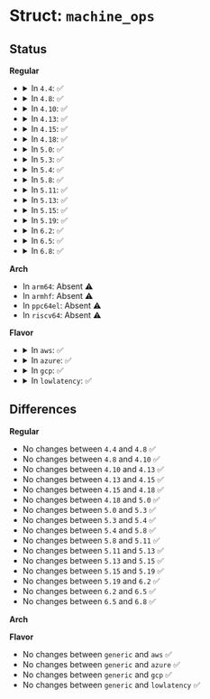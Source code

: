 # Struct: <code>machine_ops</code>

## Status
<b>Regular</b>
<ul>
<li>
<details>
<summary>In <code>4.4</code>: ✅</summary>

```c
struct machine_ops {
    void (*restart)(char *);
    void (*halt)();
    void (*power_off)();
    void (*shutdown)();
    void (*crash_shutdown)(struct pt_regs *);
    void (*emergency_restart)();
};
```
</details>
</li>
<li>
<details>
<summary>In <code>4.8</code>: ✅</summary>

```c
struct machine_ops {
    void (*restart)(char *);
    void (*halt)();
    void (*power_off)();
    void (*shutdown)();
    void (*crash_shutdown)(struct pt_regs *);
    void (*emergency_restart)();
};
```
</details>
</li>
<li>
<details>
<summary>In <code>4.10</code>: ✅</summary>

```c
struct machine_ops {
    void (*restart)(char *);
    void (*halt)();
    void (*power_off)();
    void (*shutdown)();
    void (*crash_shutdown)(struct pt_regs *);
    void (*emergency_restart)();
};
```
</details>
</li>
<li>
<details>
<summary>In <code>4.13</code>: ✅</summary>

```c
struct machine_ops {
    void (*restart)(char *);
    void (*halt)();
    void (*power_off)();
    void (*shutdown)();
    void (*crash_shutdown)(struct pt_regs *);
    void (*emergency_restart)();
};
```
</details>
</li>
<li>
<details>
<summary>In <code>4.15</code>: ✅</summary>

```c
struct machine_ops {
    void (*restart)(char *);
    void (*halt)();
    void (*power_off)();
    void (*shutdown)();
    void (*crash_shutdown)(struct pt_regs *);
    void (*emergency_restart)();
};
```
</details>
</li>
<li>
<details>
<summary>In <code>4.18</code>: ✅</summary>

```c
struct machine_ops {
    void (*restart)(char *);
    void (*halt)();
    void (*power_off)();
    void (*shutdown)();
    void (*crash_shutdown)(struct pt_regs *);
    void (*emergency_restart)();
};
```
</details>
</li>
<li>
<details>
<summary>In <code>5.0</code>: ✅</summary>

```c
struct machine_ops {
    void (*restart)(char *);
    void (*halt)();
    void (*power_off)();
    void (*shutdown)();
    void (*crash_shutdown)(struct pt_regs *);
    void (*emergency_restart)();
};
```
</details>
</li>
<li>
<details>
<summary>In <code>5.3</code>: ✅</summary>

```c
struct machine_ops {
    void (*restart)(char *);
    void (*halt)();
    void (*power_off)();
    void (*shutdown)();
    void (*crash_shutdown)(struct pt_regs *);
    void (*emergency_restart)();
};
```
</details>
</li>
<li>
<details>
<summary>In <code>5.4</code>: ✅</summary>

```c
struct machine_ops {
    void (*restart)(char *);
    void (*halt)();
    void (*power_off)();
    void (*shutdown)();
    void (*crash_shutdown)(struct pt_regs *);
    void (*emergency_restart)();
};
```
</details>
</li>
<li>
<details>
<summary>In <code>5.8</code>: ✅</summary>

```c
struct machine_ops {
    void (*restart)(char *);
    void (*halt)();
    void (*power_off)();
    void (*shutdown)();
    void (*crash_shutdown)(struct pt_regs *);
    void (*emergency_restart)();
};
```
</details>
</li>
<li>
<details>
<summary>In <code>5.11</code>: ✅</summary>

```c
struct machine_ops {
    void (*restart)(char *);
    void (*halt)();
    void (*power_off)();
    void (*shutdown)();
    void (*crash_shutdown)(struct pt_regs *);
    void (*emergency_restart)();
};
```
</details>
</li>
<li>
<details>
<summary>In <code>5.13</code>: ✅</summary>

```c
struct machine_ops {
    void (*restart)(char *);
    void (*halt)();
    void (*power_off)();
    void (*shutdown)();
    void (*crash_shutdown)(struct pt_regs *);
    void (*emergency_restart)();
};
```
</details>
</li>
<li>
<details>
<summary>In <code>5.15</code>: ✅</summary>

```c
struct machine_ops {
    void (*restart)(char *);
    void (*halt)();
    void (*power_off)();
    void (*shutdown)();
    void (*crash_shutdown)(struct pt_regs *);
    void (*emergency_restart)();
};
```
</details>
</li>
<li>
<details>
<summary>In <code>5.19</code>: ✅</summary>

```c
struct machine_ops {
    void (*restart)(char *);
    void (*halt)();
    void (*power_off)();
    void (*shutdown)();
    void (*crash_shutdown)(struct pt_regs *);
    void (*emergency_restart)();
};
```
</details>
</li>
<li>
<details>
<summary>In <code>6.2</code>: ✅</summary>

```c
struct machine_ops {
    void (*restart)(char *);
    void (*halt)();
    void (*power_off)();
    void (*shutdown)();
    void (*crash_shutdown)(struct pt_regs *);
    void (*emergency_restart)();
};
```
</details>
</li>
<li>
<details>
<summary>In <code>6.5</code>: ✅</summary>

```c
struct machine_ops {
    void (*restart)(char *);
    void (*halt)();
    void (*power_off)();
    void (*shutdown)();
    void (*crash_shutdown)(struct pt_regs *);
    void (*emergency_restart)();
};
```
</details>
</li>
<li>
<details>
<summary>In <code>6.8</code>: ✅</summary>

```c
struct machine_ops {
    void (*restart)(char *);
    void (*halt)();
    void (*power_off)();
    void (*shutdown)();
    void (*crash_shutdown)(struct pt_regs *);
    void (*emergency_restart)();
};
```
</details>
</li>
</ul>
<b>Arch</b>
<ul>
<li>
In <code>arm64</code>: Absent ⚠️
</li>
<li>
In <code>armhf</code>: Absent ⚠️
</li>
<li>
In <code>ppc64el</code>: Absent ⚠️
</li>
<li>
In <code>riscv64</code>: Absent ⚠️
</li>
</ul>
<b>Flavor</b>
<ul>
<li>
<details>
<summary>In <code>aws</code>: ✅</summary>

```c
struct machine_ops {
    void (*restart)(char *);
    void (*halt)();
    void (*power_off)();
    void (*shutdown)();
    void (*crash_shutdown)(struct pt_regs *);
    void (*emergency_restart)();
};
```
</details>
</li>
<li>
<details>
<summary>In <code>azure</code>: ✅</summary>

```c
struct machine_ops {
    void (*restart)(char *);
    void (*halt)();
    void (*power_off)();
    void (*shutdown)();
    void (*crash_shutdown)(struct pt_regs *);
    void (*emergency_restart)();
};
```
</details>
</li>
<li>
<details>
<summary>In <code>gcp</code>: ✅</summary>

```c
struct machine_ops {
    void (*restart)(char *);
    void (*halt)();
    void (*power_off)();
    void (*shutdown)();
    void (*crash_shutdown)(struct pt_regs *);
    void (*emergency_restart)();
};
```
</details>
</li>
<li>
<details>
<summary>In <code>lowlatency</code>: ✅</summary>

```c
struct machine_ops {
    void (*restart)(char *);
    void (*halt)();
    void (*power_off)();
    void (*shutdown)();
    void (*crash_shutdown)(struct pt_regs *);
    void (*emergency_restart)();
};
```
</details>
</li>
</ul>

## Differences
<b>Regular</b>
<ul>
<li>
No changes between <code>4.4</code> and <code>4.8</code> ✅
</li>
<li>
No changes between <code>4.8</code> and <code>4.10</code> ✅
</li>
<li>
No changes between <code>4.10</code> and <code>4.13</code> ✅
</li>
<li>
No changes between <code>4.13</code> and <code>4.15</code> ✅
</li>
<li>
No changes between <code>4.15</code> and <code>4.18</code> ✅
</li>
<li>
No changes between <code>4.18</code> and <code>5.0</code> ✅
</li>
<li>
No changes between <code>5.0</code> and <code>5.3</code> ✅
</li>
<li>
No changes between <code>5.3</code> and <code>5.4</code> ✅
</li>
<li>
No changes between <code>5.4</code> and <code>5.8</code> ✅
</li>
<li>
No changes between <code>5.8</code> and <code>5.11</code> ✅
</li>
<li>
No changes between <code>5.11</code> and <code>5.13</code> ✅
</li>
<li>
No changes between <code>5.13</code> and <code>5.15</code> ✅
</li>
<li>
No changes between <code>5.15</code> and <code>5.19</code> ✅
</li>
<li>
No changes between <code>5.19</code> and <code>6.2</code> ✅
</li>
<li>
No changes between <code>6.2</code> and <code>6.5</code> ✅
</li>
<li>
No changes between <code>6.5</code> and <code>6.8</code> ✅
</li>
</ul>
<b>Arch</b>
<ul>
</ul>
<b>Flavor</b>
<ul>
<li>
No changes between <code>generic</code> and <code>aws</code> ✅
</li>
<li>
No changes between <code>generic</code> and <code>azure</code> ✅
</li>
<li>
No changes between <code>generic</code> and <code>gcp</code> ✅
</li>
<li>
No changes between <code>generic</code> and <code>lowlatency</code> ✅
</li>
</ul>
